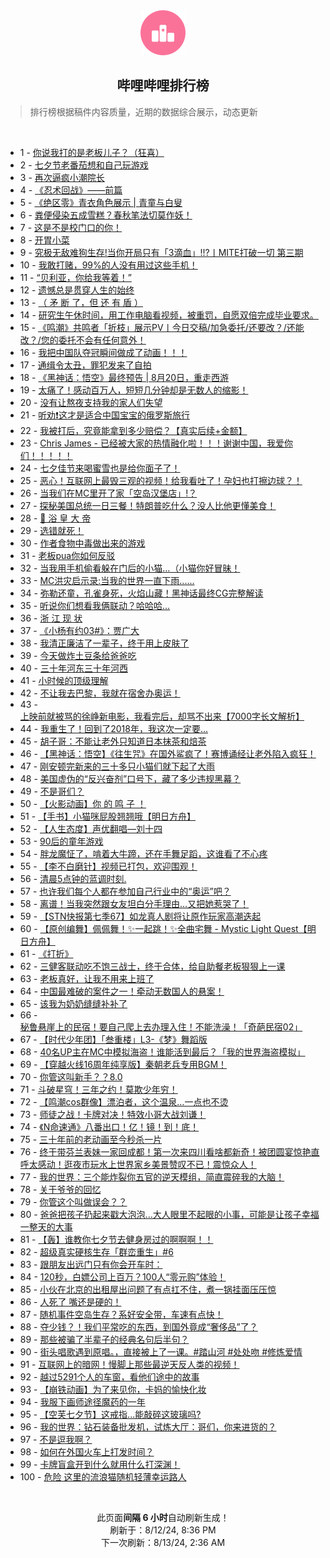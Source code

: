 <div align="center">
    <img src="./assets/icon_rank.png" alt="logo" />
    <h2>哔哩哔哩排行榜</h>
</div>

> 排行榜根据稿件内容质量，近期的数据综合展示，动态更新

<br />

<ul><li><span>1 - <a href=https://www.bilibili.com/BV1ub421J7vH>你说我打的是老板儿子？（狂喜）</a></span></li><li><span>2 - <a href=https://www.bilibili.com/BV1dE4m1R7LG>七夕节老番茄想和自己玩游戏</a></span></li><li><span>3 - <a href=https://www.bilibili.com/BV1yE4m1R7NY>再次逼疯小潮院长</a></span></li><li><span>4 - <a href=https://www.bilibili.com/BV1VE4m1d76e>《忍术回战》——前篇</a></span></li><li><span>5 - <a href=https://www.bilibili.com/BV1BH4y1c7xo>《绝区零》青衣角色展示 | 青童与白叟</a></span></li><li><span>6 - <a href=https://www.bilibili.com/BV1gr421M73D>粪便侵染五成雪糕？春秋笔法切莫作妖！</a></span></li><li><span>7 - <a href=https://www.bilibili.com/BV1hi421a7hk>这是不是校门口的你！</a></span></li><li><span>8 - <a href=https://www.bilibili.com/BV1rf421q7JE>开胃小菜</a></span></li><li><span>9 - <a href=https://www.bilibili.com/BV1Mm42137j3>究极无敌难狗生存!当你开局只有「3滴血」!!?丨MITE打破一切 第三期</a></span></li><li><span>10 - <a href=https://www.bilibili.com/BV18142187Eh>我敢打赌，99%的人没有用过这些手机！</a></span></li><li><span>11 - <a href=https://www.bilibili.com/BV1WS42197sQ>“贝利亚，你给我等着！”</a></span></li><li><span>12 - <a href=https://www.bilibili.com/BV1DW421X7Wx>遗憾总是贯穿人生的始终</a></span></li><li><span>13 - <a href=https://www.bilibili.com/BV1ff421q7V4>（ 矛 断 了，但 还 有 盾 ）</a></span></li><li><span>14 - <a href=https://www.bilibili.com/BV1KW42197ua>研究生午休时间，用工作电脑看视频，被重罚，自愿双倍完成毕业要求。</a></span></li><li><span>15 - <a href=https://www.bilibili.com/BV14i421a7Hx>《鸣潮》共鸣者「折枝」展示PV丨今日交稿/加急委托/还要改？/还能改？/您的委托不会有任何意外！</a></span></li><li><span>16 - <a href=https://www.bilibili.com/BV1ZT42167Ao>我把中国队夺冠瞬间做成了动画！！！</a></span></li><li><span>17 - <a href=https://www.bilibili.com/BV1h1421t7A5>通缉令太丑，罪犯发来了自拍</a></span></li><li><span>18 - <a href=https://www.bilibili.com/BV1oH4y1c7Kk>《黑神话：悟空》最终预告 | 8月20日，重走西游</a></span></li><li><span>19 - <a href=https://www.bilibili.com/BV1eU411U7VY>太痛了！感动百万人，短短几分钟却是无数人的缩影！</a></span></li><li><span>20 - <a href=https://www.bilibili.com/BV1JT421678K>没有让熬夜支持我的家人们失望</a></span></li><li><span>21 - <a href=https://www.bilibili.com/BV1R4421U7rs>听劝❗这才是适合中国宝宝的俄罗斯旅行</a></span></li><li><span>22 - <a href=https://www.bilibili.com/BV1uH4y1c7MY>我被打后，究竟能拿到多少赔偿？【真实后续+金额】</a></span></li><li><span>23 - <a href=https://www.bilibili.com/BV1JS42197vz>Chris James - 已经被大家的热情融化啦！！！谢谢中国，我爱你们！！！！！</a></span></li><li><span>24 - <a href=https://www.bilibili.com/BV1gi421a7Qi>七夕佳节来喝蜜雪也是给你面子了！</a></span></li><li><span>25 - <a href=https://www.bilibili.com/BV14M4m1y7GD>恶心！互联网上最毁三观的视频！给我看吐了！孕妇也打擦边球？！</a></span></li><li><span>26 - <a href=https://www.bilibili.com/BV1kr421M7Ki>当我们在MC里开了家「空岛汉堡店」!？</a></span></li><li><span>27 - <a href=https://www.bilibili.com/BV1bx4y147b6>探秘美国总统一日三餐！特朗普吃什么？没人比他更懂美食！</a></span></li><li><span>28 - <a href=https://www.bilibili.com/BV1Wb421J7hA>🫅 浴 皇 大 帝</a></span></li><li><span>29 - <a href=https://www.bilibili.com/BV1ox4y1x7BM>选错就死！</a></span></li><li><span>30 - <a href=https://www.bilibili.com/BV1vx4y147wU>作者食物中毒做出来的游戏</a></span></li><li><span>31 - <a href=https://www.bilibili.com/BV11f421q7X1>老板pua你如何反驳</a></span></li><li><span>32 - <a href=https://www.bilibili.com/BV1Vx4y147tH>当我用手机偷看躲在门后的小猫…（小猫你好冒昧！</a></span></li><li><span>33 - <a href=https://www.bilibili.com/BV1eS42197kL>MC洪灾启示录:当我的世界一直下雨......</a></span></li><li><span>34 - <a href=https://www.bilibili.com/BV1vT42167Qi>弥勒还童，孔雀身死，火焰山藏！黑神话最终CG完整解读</a></span></li><li><span>35 - <a href=https://www.bilibili.com/BV1c1421t7ZB>听说你们想看我俩联动？哈哈哈…</a></span></li><li><span>36 - <a href=https://www.bilibili.com/BV1nE421w78A>浙 江 现 状</a></span></li><li><span>37 - <a href=https://www.bilibili.com/BV1M1421t7dH>《小杨有约03#》：贾广大</a></span></li><li><span>38 - <a href=https://www.bilibili.com/BV1sE4m1R7hf>我清正廉洁了一辈子，终于用上皮肤了</a></span></li><li><span>39 - <a href=https://www.bilibili.com/BV196YheQEJm>今天做炸土豆条给爸爸吃</a></span></li><li><span>40 - <a href=https://www.bilibili.com/BV16U411U71e>三十年河东三十年河西</a></span></li><li><span>41 - <a href=https://www.bilibili.com/BV1cb421J7Tt>小时候的顶级理解</a></span></li><li><span>42 - <a href=https://www.bilibili.com/BV1HE4m1d7K9>不让我去巴黎，我就在宿舍办奥运！</a></span></li><li><span>43 - <a href=https://www.bilibili.com/BV1Ew4m1k7v4>上映前就被骂的徐峥新电影，我看完后，却骂不出来【7000字长文解析】</a></span></li><li><span>44 - <a href=https://www.bilibili.com/BV1U4421Z793>我重生了！回到了2018年，我这次一定要...</a></span></li><li><span>45 - <a href=https://www.bilibili.com/BV1TT421r7Ue>胡子哥：不能让老外只知道日本抹茶和焙茶</a></span></li><li><span>46 - <a href=https://www.bilibili.com/BV1Hi421a7yH>【黑神话：悟空】《往生咒》在国外鲨疯了！赛博诵经让老外陷入疯狂！</a></span></li><li><span>47 - <a href=https://www.bilibili.com/BV1JU411S7Za>刚安顿完新来的三十多只小猫们就下起了大雨</a></span></li><li><span>48 - <a href=https://www.bilibili.com/BV1SU411U7rv>美国虚伪的“反兴奋剂”口号下，藏了多少违规黑幕？</a></span></li><li><span>49 - <a href=https://www.bilibili.com/BV1wM4m11716>不是哥们？</a></span></li><li><span>50 - <a href=https://www.bilibili.com/BV1SE421w7Hq>【火影动画】你 的 鸣 子 ！</a></span></li><li><span>51 - <a href=https://www.bilibili.com/BV1NS421972h>【手书】小猫咪屁股翘翘哦【明日方舟】</a></span></li><li><span>52 - <a href=https://www.bilibili.com/BV1Ji421a7ex>【人生态度】声优翻唱—刘十四</a></span></li><li><span>53 - <a href=https://www.bilibili.com/BV1gy411q7qt>90后的童年游戏</a></span></li><li><span>54 - <a href=https://www.bilibili.com/BV1g4421S7is>胖龙魔怔了，啃着大牛蹄，还在手舞足蹈，这谁看了不心疼</a></span></li><li><span>55 - <a href=https://www.bilibili.com/BV1SE421w7Di>【李不白磨针】视频已打包，欢迎围观！</a></span></li><li><span>56 - <a href=https://www.bilibili.com/BV1mE4m1R7TG>清晨5点钟的蓝调时刻.</a></span></li><li><span>57 - <a href=https://www.bilibili.com/BV1ki421h7qm>也许我们每个人都在参加自己行业中的“奥运”吧？</a></span></li><li><span>58 - <a href=https://www.bilibili.com/BV1LZ421K7Dv>离谱！当我突然跟女友坦白分手理由…又把她惹哭了！</a></span></li><li><span>59 - <a href=https://www.bilibili.com/BV1VE421w77G>【STN快报第七季67】如龙真人剧将让原作玩家高潮迭起</a></span></li><li><span>60 - <a href=https://www.bilibili.com/BV1Vx4y1s7UJ>【原创编舞】佩佩舞！✨一起跳！✨全曲宅舞 - Mystic Light Quest【明日方舟】</a></span></li><li><span>61 - <a href=https://www.bilibili.com/BV1XS421X7yB>《打折》</a></span></li><li><span>62 - <a href=https://www.bilibili.com/BV1ST42167Um>三健客联动吃不饱三战士，终于合体，给自助餐老板狠狠上一课</a></span></li><li><span>63 - <a href=https://www.bilibili.com/BV1Jf421B7b9>老板真好，让我不用来上班了</a></span></li><li><span>64 - <a href=https://www.bilibili.com/BV1W4421S7Vs>中国最难破的案件之一！牵动无数国人的悬案！</a></span></li><li><span>65 - <a href=https://www.bilibili.com/BV1TE4m1d7v1>该我为奶奶缝缝补补了</a></span></li><li><span>66 - <a href=https://www.bilibili.com/BV1Li421a7mN>秘鲁悬崖上的民宿！要自己爬上去办理入住！不能洗澡！「奇葩民宿02」</a></span></li><li><span>67 - <a href=https://www.bilibili.com/BV1qS411w7NY>【时代少年团】「叁重楼」L3-《梦》舞蹈版</a></span></li><li><span>68 - <a href=https://www.bilibili.com/BV1H4421S7x9>40名UP主在MC中模拟海盗！谁能活到最后？「我的世界海盗模拟」</a></span></li><li><span>69 - <a href=https://www.bilibili.com/BV13E421A7Lj>【穿越火线16周年纯享版】秦朝老兵专用BGM！</a></span></li><li><span>70 - <a href=https://www.bilibili.com/BV1sr421K7na>你管这叫新手？？8.0</a></span></li><li><span>71 - <a href=https://www.bilibili.com/BV1DH4y1c7bA>斗破星穹！三年之约！莫欺少年穷！</a></span></li><li><span>72 - <a href=https://www.bilibili.com/BV1ur421M7b3>【鸣潮cos群像】漂泊者，这个温泉…一点也不烫</a></span></li><li><span>73 - <a href=https://www.bilibili.com/BV17T42167sa>师徒之战！卡牌对决！特效小哥大战刘谦！</a></span></li><li><span>74 - <a href=https://www.bilibili.com/BV1sE421w7Hw>《N命速通》八番出口！亿！镜！到！底！</a></span></li><li><span>75 - <a href=https://www.bilibili.com/BV1sE4m1d76A>三十年前的老动画至今秒杀一片</a></span></li><li><span>76 - <a href=https://www.bilibili.com/BV1XE4m1X7rL>终于带芬兰表妹一家回成都！第一次来四川看啥都新奇！被团圆宴惊艳直呼太感动！逛夜市玩水上世界家乡美景赞叹不已！震惊众人！</a></span></li><li><span>77 - <a href=https://www.bilibili.com/BV1vx4y1476X>我的世界：三个能炸裂你五官的逆天模组，简直震碎我的大脑！</a></span></li><li><span>78 - <a href=https://www.bilibili.com/BV14M4m1y7DU>关于爷爷的回忆</a></span></li><li><span>79 - <a href=https://www.bilibili.com/BV1y4421Z7iB>你管这个叫做误会？？</a></span></li><li><span>80 - <a href=https://www.bilibili.com/BV1DZ421N7AT>爸爸把孩子扔起来戳大泡泡...大人眼里不起眼的小事，可能是让孩子幸福一整天的大事</a></span></li><li><span>81 - <a href=https://www.bilibili.com/BV1AS421d7ME>【轰】谁教你七夕节去健身房过的啊啊啊！！</a></span></li><li><span>82 - <a href=https://www.bilibili.com/BV1tw4m1k7jz>超级真实硬核生存「群峦重生」#6</a></span></li><li><span>83 - <a href=https://www.bilibili.com/BV19T421k7gm>跟朋友出远门只有你会开车时：</a></span></li><li><span>84 - <a href=https://www.bilibili.com/BV12y411e74T>120秒，白嫖公司上百万？100人“零元购”体验！</a></span></li><li><span>85 - <a href=https://www.bilibili.com/BV1wf421i7pi>小伙在北京的出租屋出问题了有点扛不住，煮一锅挂面压压惊</a></span></li><li><span>86 - <a href=https://www.bilibili.com/BV1KS421d78H>人死了 嘴还是硬的！</a></span></li><li><span>87 - <a href=https://www.bilibili.com/BV1Yi421a75C>随机事件空岛生存？系好安全带，车速有点快！</a></span></li><li><span>88 - <a href=https://www.bilibili.com/BV1ew4m1k71K>夺少钱？！我们平常吃的东西，到国外竟成“奢侈品”了？</a></span></li><li><span>89 - <a href=https://www.bilibili.com/BV1j2421Z7bb>那些被骗了半辈子的经典名句后半句？</a></span></li><li><span>90 - <a href=https://www.bilibili.com/BV1uy411q7uq>街头唱歌遇到原唱。，直接被上了一课。#踏山河 #处处吻 #修炼爱情</a></span></li><li><span>91 - <a href=https://www.bilibili.com/BV1Nm42137Dh>互联网上的暗网！慢脚上那些最逆天反人类的视频！</a></span></li><li><span>92 - <a href=https://www.bilibili.com/BV1SE421w7B3>越过5291个人的车窗，看他们途中的故事</a></span></li><li><span>93 - <a href=https://www.bilibili.com/BV1eLYjeCEw9>【崩铁动画】为了来见你，卡妈的愉快化妆</a></span></li><li><span>94 - <a href=https://www.bilibili.com/BV1Pz421i78w>我服下画师途径魔药的一年</a></span></li><li><span>95 - <a href=https://www.bilibili.com/BV1Ax4y147e1>【空芙七夕节】这戒指...能敲碎这玻璃吗?</a></span></li><li><span>96 - <a href=https://www.bilibili.com/BV1Ki421a76G>我的世界：钻石装备批发机，试炼大厅：哥们，你来进货的？</a></span></li><li><span>97 - <a href=https://www.bilibili.com/BV1Mb421J7gm>不是逗我啊？</a></span></li><li><span>98 - <a href=https://www.bilibili.com/BV1fy411e7hN>如何在外国火车上打发时间？</a></span></li><li><span>99 - <a href=https://www.bilibili.com/BV14M4m117No>卡牌盲盒开到什么就用什么打深渊！</a></span></li><li><span>100 - <a href=https://www.bilibili.com/BV1iM4m117Bn>危险 这里的流浪猫随机轻薄幸运路人</a></span></li></ul>

<br />

<p align=center>此页面<b>间隔 6 小时</b>自动刷新生成！<br>刷新于：8/12/24, 8:36 PM<br>下一次刷新：8/13/24, 2:36 AM</p>